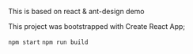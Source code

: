 This is based on react & ant-design demo

This project was bootstrapped with Create React App;

<code>npm start</code>
<code>npm run build</code>